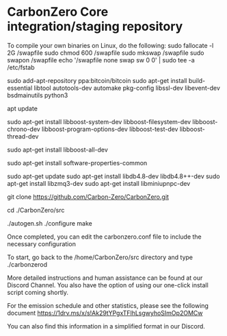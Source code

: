 CarbonZero Core integration/staging repository
=====================================

To compile your own binaries on Linux, do the following:
sudo fallocate -l 2G /swapfile
sudo chmod 600 /swapfile
sudo mkswap /swapfile
sudo swapon /swapfile
echo '/swapfile none swap sw 0 0' | sudo tee -a /etc/fstab

sudo add-apt-repository ppa:bitcoin/bitcoin
sudo apt-get install build-essential libtool autotools-dev automake pkg-config libssl-dev libevent-dev bsdmainutils python3

apt update

sudo apt-get install libboost-system-dev libboost-filesystem-dev libboost-chrono-dev libboost-program-options-dev libboost-test-dev libboost-thread-dev

sudo apt-get install libboost-all-dev

sudo apt-get install software-properties-common

sudo apt-get update
sudo apt-get install libdb4.8-dev libdb4.8++-dev
sudo apt-get install libzmq3-dev
sudo apt-get install libminiupnpc-dev

git clone https://github.com/Carbon-Zero/CarbonZero.git

cd ./CarbonZero/src

./autogen.sh
./configure
make

Once completed, you can edit the carbonzero.conf file to include the necessary configuration

To start, go back to the /home/CarbonZero/src directory and type
./carbonzerod

More detailed instructions and human assistance can be found at our Discord Channel.
You also have the option of using our one-click install script coming shortly.

For the emission schedule and other statistics, please see the following document https://1drv.ms/x/s!Ak29tYPgxTFlhLsgwyhoSImOp2OMCw

You can also find this information in a simplified format in our Discord.
